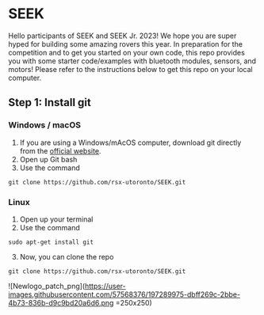 # SEEK
Hello participants of SEEK and SEEK Jr. 2023! We hope you are super hyped for building some amazing rovers this year. In preparation for the competition and to get you started on your own code, this repo provides you with some starter code/examples with bluetooth modules, sensors, and motors! Please refer to the instructions below to get this repo on your local computer. 

## Step 1: Install git 
### Windows / macOS 
1. If you are using a Windows/mAcOS computer, download git directly from the [official website](https://git-scm.com/downloads). 
2. Open up Git bash 
3. Use the command 
```
git clone https://github.com/rsx-utoronto/SEEK.git
```
### Linux
1. Open up your terminal 
2. Use the command 
```
sudo apt-get install git 
```
3. Now, you can clone the repo
```
git clone https://github.com/rsx-utoronto/SEEK.git
```
![Newlogo_patch_png](https://user-images.githubusercontent.com/57568376/197289975-dbff269c-2bbe-4b73-836b-d9c9bd20a6d6.png =250x250)

